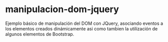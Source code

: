 # manipulacion-dom-jquery

Ejemplo básico de manipulación del DOM con JQuery, asociando eventos a los elementos creados dinámicamente asi como tambien la utilización de algunos elementos de Bootstrap.
